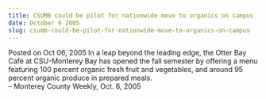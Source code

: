```yaml
---
title: CSUMB could be pilot for nationwide move to organics on campus
date: October 6 2005
slug: csumb-could-be-pilot-for-nationwide-move-to-organics-on-campus
---
```


  



<span class="date">Posted on Oct 06, 2005    </span>
In a leap beyond the leading edge, the Otter Bay Caf&#xE9; at
CSU-Monterey Bay has opened the fall semester by offering a menu
featuring 100 percent organic fresh fruit and vegetables, and
around 95 percent organic produce in prepared meals.<br>
&#x2013; Monterey County Weekly, Oct. 6, 2005<br/></br>




```
